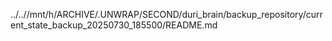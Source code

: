 ../..//mnt/h/ARCHIVE/.UNWRAP/SECOND/duri_brain/backup_repository/current_state_backup_20250730_185500/README.md